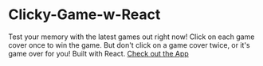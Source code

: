 # Clicky-Game-w-React
Test your memory with the latest games out right now!
Click on each game cover once to win the game. But don't click on a game cover twice, or it's game over for you!
Built with React.
[Check out the App](https://videogame-clickygame.herokuapp.com)
